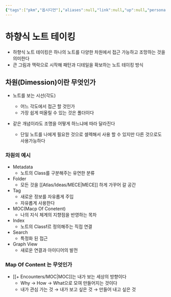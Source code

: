 ```yaml
---
{"tags":["pkm","옵시디언"],"aliases":null,"link":null,"up":null,"persona":[["🔥 PKM Manager"]],"index":null,"date_created":"2024-03-21","date_modified":"2024-03-21","dg-publish":true,"permalink":"/atlas/ideas/pkm//","dgPassFrontmatter":true,"noteIcon":"1","created":"2024-03-21T11:00:21.596+09:00","updated":"2024-03-21T11:44:26.353+09:00"}
---
```


# 하향식 노트 테이킹
- 하향식 노트 테이킹은 하나의 노트를 다양한 차원에서 접근 가능하고 조망하는 것을 의미한다
- 큰 그림과 맥락으로 시작해 패턴과 디테일을 확보하는 노트 테이킹 방식
## 차원(Dimession)이란 무엇인가
- 노트를 보는 시선(각도)
	- 어느 각도에서 접근 할 것인가
	- 가장 쉽게 떠올릴 수 있는 것은 폴더이다

- 같은 개념이라도 조명을 어떻게 하느냐에 따라 달라진다
	- 단일 노트를 나에게 필요한 것으로 셀렉해서 사용 할 수 있지만 다른 것으로도 사용가능하다
### 차원의 예시
- Metadata
	- 노트의 Class를 구분해주는 유연한 분류
- Folder
	- 모든 것을 [[Atlas/Ideas/MECE\|MECE]] 하게 가꾸어 갈 공간
- Tag
	- 새로운 정보를 자유롭게 주입
	- 자유롭게 사용한다
- MOC(Macp Of Conetent)
	- 나의 지식 체계의 지향점을 반영하는 목차
- Index 
	- 노트의 Classf르 정의해주는 직접 연결
- Search
	- 특정화 된 접근
- Graph View
	- 새로운 연결과 아이디어의 발전
### Map Of Content 는 무엇인가
- [[+ Encounters/MOC\|MOC]]는 내가 보는 세상의 방향이다
	- Why → How → What으로 모여 만들어지는 것이다
	- 내가 관심 가는 것 → 내가 보고 싶은 것 → 만들어 내고 싶은 것